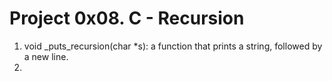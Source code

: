 # Project 0x08. C - Recursion

1. void _puts_recursion(char *s): a function that prints a string, followed by a new line.
2. 
